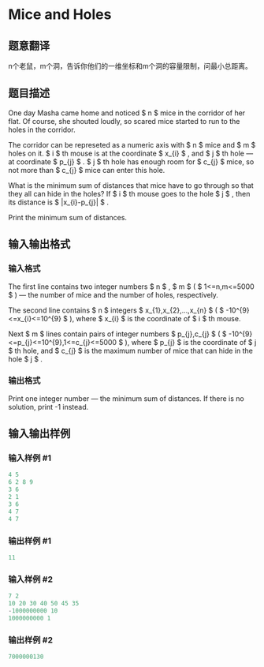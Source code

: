 # Mice and Holes

## 题意翻译

n个老鼠，m个洞，告诉你他们的一维坐标和m个洞的容量限制，问最小总距离。

## 题目描述

One day Masha came home and noticed $ n $ mice in the corridor of her flat. Of course, she shouted loudly, so scared mice started to run to the holes in the corridor.

The corridor can be represeted as a numeric axis with $ n $ mice and $ m $ holes on it. $ i $ th mouse is at the coordinate $ x_{i} $ , and $ j $ th hole — at coordinate $ p_{j} $ . $ j $ th hole has enough room for $ c_{j} $ mice, so not more than $ c_{j} $ mice can enter this hole.

What is the minimum sum of distances that mice have to go through so that they all can hide in the holes? If $ i $ th mouse goes to the hole $ j $ , then its distance is $ |x_{i}-p_{j}| $ .

Print the minimum sum of distances.

## 输入输出格式

### 输入格式

The first line contains two integer numbers $ n $ , $ m $ ( $ 1<=n,m<=5000 $ ) — the number of mice and the number of holes, respectively.

The second line contains $ n $ integers $ x_{1},x_{2},...,x_{n} $ ( $ -10^{9}<=x_{i}<=10^{9} $ ), where $ x_{i} $ is the coordinate of $ i $ th mouse.

Next $ m $ lines contain pairs of integer numbers $ p_{j},c_{j} $ ( $ -10^{9}<=p_{j}<=10^{9},1<=c_{j}<=5000 $ ), where $ p_{j} $ is the coordinate of $ j $ th hole, and $ c_{j} $ is the maximum number of mice that can hide in the hole $ j $ .

### 输出格式

Print one integer number — the minimum sum of distances. If there is no solution, print -1 instead.

## 输入输出样例

### 输入样例 #1

```cpp
4 5
6 2 8 9
3 6
2 1
3 6
4 7
4 7

```
### 输出样例 #1

```cpp
11

```
### 输入样例 #2

```cpp
7 2
10 20 30 40 50 45 35
-1000000000 10
1000000000 1

```
### 输出样例 #2

```cpp
7000000130

```
